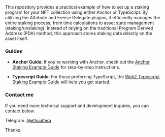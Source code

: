 This repository provides a practical example of how to set up a staking program for your NFT collection using either Anchor or TypeScript. By utilizing the Attribute and Freeze Delegate plugins, it efficiently manages the entire staking process, from time calculations to asset state management (staking/unstaking). Instead of relying on the traditional Program Derived Address (PDA) method, this approach stores staking data directly on the asset itself.

### Guides

- **Anchor Guide**: If you're working with Anchor, check out the [Anchor Staking Example Guide](https://developers.metaplex.com/core/guides/anchor/anchor-staking-example) for step-by-step instructions.

- **Typescript Guide**: For those preferring TypeScript, the [Web2 Typescript Staking Example Guide](https://developers.metaplex.com/core/guides/javascript/web2-typescript-staking-example) will help you get started.

### Contact me
If you need more technical support and development inquires, you can contact below.

Telegram: [@ethualtera](https://t.me/ethualtera)

Thanks.


